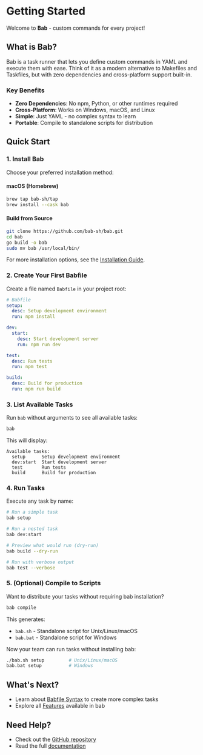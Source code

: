 # Getting Started

Welcome to **Bab** - custom commands for every project!

## What is Bab?

Bab is a task runner that lets you define custom commands in YAML and execute them with ease. Think of it as a modern alternative to Makefiles and Taskfiles, but with zero dependencies and cross-platform support built-in.

### Key Benefits

- **Zero Dependencies**: No npm, Python, or other runtimes required
- **Cross-Platform**: Works on Windows, macOS, and Linux
- **Simple**: Just YAML - no complex syntax to learn
- **Portable**: Compile to standalone scripts for distribution

## Quick Start

### 1. Install Bab

Choose your preferred installation method:

#### macOS (Homebrew)

```bash
brew tap bab-sh/tap
brew install --cask bab
```

#### Build from Source

```bash
git clone https://github.com/bab-sh/bab.git
cd bab
go build -o bab
sudo mv bab /usr/local/bin/
```

For more installation options, see the [Installation Guide](/installation).

### 2. Create Your First Babfile

Create a file named `Babfile` in your project root:

```yaml
# Babfile
setup:
  desc: Setup development environment
  run: npm install

dev:
  start:
    desc: Start development server
    run: npm run dev

test:
  desc: Run tests
  run: npm test

build:
  desc: Build for production
  run: npm run build
```

### 3. List Available Tasks

Run `bab` without arguments to see all available tasks:

```bash
bab
```

This will display:

```
Available tasks:
  setup      Setup development environment
  dev:start  Start development server
  test       Run tests
  build      Build for production
```

### 4. Run Tasks

Execute any task by name:

```bash
# Run a simple task
bab setup

# Run a nested task
bab dev:start

# Preview what would run (dry-run)
bab build --dry-run

# Run with verbose output
bab test --verbose
```

### 5. (Optional) Compile to Scripts

Want to distribute your tasks without requiring bab installation?

```bash
bab compile
```

This generates:
- `bab.sh` - Standalone script for Unix/Linux/macOS
- `bab.bat` - Standalone script for Windows

Now your team can run tasks without installing bab:

```bash
./bab.sh setup         # Unix/Linux/macOS
bab.bat setup          # Windows
```

## What's Next?

- Learn about [Babfile Syntax](/syntax) to create more complex tasks
- Explore all [Features](/features) available in bab

## Need Help?

- Check out the [GitHub repository](https://github.com/bab-sh/bab)
- Read the full [documentation](/features)
